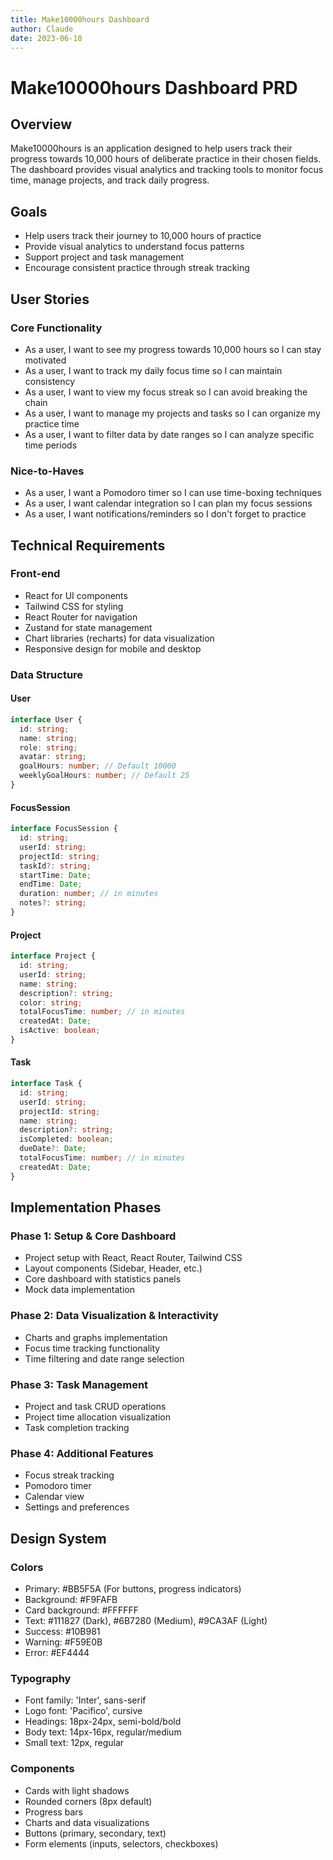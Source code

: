 ```yaml
---
title: Make10000hours Dashboard
author: Claude
date: 2023-06-10
---
```


# Make10000hours Dashboard PRD

## Overview
Make10000hours is an application designed to help users track their progress towards 10,000 hours of deliberate practice in their chosen fields. The dashboard provides visual analytics and tracking tools to monitor focus time, manage projects, and track daily progress.

## Goals
- Help users track their journey to 10,000 hours of practice
- Provide visual analytics to understand focus patterns
- Support project and task management
- Encourage consistent practice through streak tracking

## User Stories

### Core Functionality
- As a user, I want to see my progress towards 10,000 hours so I can stay motivated
- As a user, I want to track my daily focus time so I can maintain consistency
- As a user, I want to view my focus streak so I can avoid breaking the chain
- As a user, I want to manage my projects and tasks so I can organize my practice time
- As a user, I want to filter data by date ranges so I can analyze specific time periods

### Nice-to-Haves
- As a user, I want a Pomodoro timer so I can use time-boxing techniques
- As a user, I want calendar integration so I can plan my focus sessions
- As a user, I want notifications/reminders so I don't forget to practice

## Technical Requirements

### Front-end
- React for UI components
- Tailwind CSS for styling
- React Router for navigation
- Zustand for state management
- Chart libraries (recharts) for data visualization
- Responsive design for mobile and desktop

### Data Structure

#### User
```typescript
interface User {
  id: string;
  name: string;
  role: string;
  avatar: string;
  goalHours: number; // Default 10000
  weeklyGoalHours: number; // Default 25
}
```

#### FocusSession
```typescript
interface FocusSession {
  id: string;
  userId: string;
  projectId: string;
  taskId?: string;
  startTime: Date;
  endTime: Date;
  duration: number; // in minutes
  notes?: string;
}
```

#### Project
```typescript
interface Project {
  id: string;
  userId: string;
  name: string;
  description?: string;
  color: string;
  totalFocusTime: number; // in minutes
  createdAt: Date;
  isActive: boolean;
}
```

#### Task
```typescript
interface Task {
  id: string;
  userId: string;
  projectId: string;
  name: string;
  description?: string;
  isCompleted: boolean;
  dueDate?: Date;
  totalFocusTime: number; // in minutes
  createdAt: Date;
}
```

## Implementation Phases

### Phase 1: Setup & Core Dashboard
- Project setup with React, React Router, Tailwind CSS
- Layout components (Sidebar, Header, etc.)
- Core dashboard with statistics panels
- Mock data implementation

### Phase 2: Data Visualization & Interactivity
- Charts and graphs implementation
- Focus time tracking functionality
- Time filtering and date range selection

### Phase 3: Task Management
- Project and task CRUD operations
- Project time allocation visualization
- Task completion tracking

### Phase 4: Additional Features
- Focus streak tracking
- Pomodoro timer
- Calendar view
- Settings and preferences

## Design System

### Colors
- Primary: #BB5F5A (For buttons, progress indicators)
- Background: #F9FAFB
- Card background: #FFFFFF
- Text: #111827 (Dark), #6B7280 (Medium), #9CA3AF (Light)
- Success: #10B981
- Warning: #F59E0B
- Error: #EF4444

### Typography
- Font family: 'Inter', sans-serif
- Logo font: 'Pacifico', cursive
- Headings: 18px-24px, semi-bold/bold
- Body text: 14px-16px, regular/medium
- Small text: 12px, regular

### Components
- Cards with light shadows
- Rounded corners (8px default)
- Progress bars
- Charts and data visualizations
- Buttons (primary, secondary, text)
- Form elements (inputs, selectors, checkboxes) 